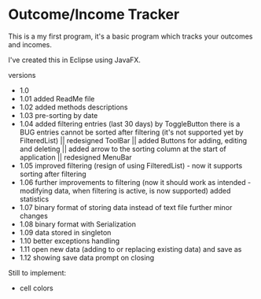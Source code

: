 # Outcome/Income Tracker

This is a my first program,
it's a basic program which tracks your outcomes and incomes.

I've created this in Eclipse using JavaFX.

versions
- 1.0
- 1.01	added ReadMe file
- 1.02	added methods descriptions
- 1.03	pre-sorting by date
- 1.04	added filtering entries (last 30 days) by ToggleButton there is a BUG entries cannot be sorted after filtering (it's not supported yet by FilteredList) || redesigned ToolBar || added Buttons for adding, editing and deleting || added arrow to the sorting column at the start of application || redesigned MenuBar
- 1.05	improved filtering (resign of using FilteredList) - now it supports sorting after filtering
- 1.06	further improvements to filtering (now it should work as intended - modifying data, when filtering is active, is now supported)
added statistics
- 1.07	binary format of storing data instead of text file
further minor changes
- 1.08	binary format with Serialization
- 1.09	data stored in singleton
- 1.10	better exceptions handling
- 1.11	open new data (adding to or replacing existing data) and save as
- 1.12	showing save data prompt on closing
		
	

Still to implement:
- cell colors
